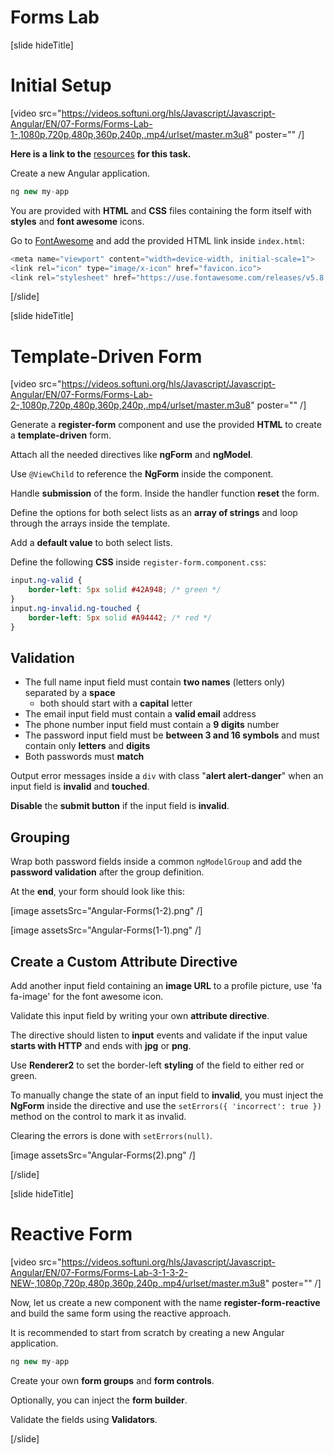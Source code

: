 # Forms Lab

[slide hideTitle]

# Initial Setup

[video src="https://videos.softuni.org/hls/Javascript/Javascript-Angular/EN/07-Forms/Forms-Lab-1-,1080p,720p,480p,360p,240p,.mp4/urlset/master.m3u8" poster="" /]

**Here is a link to the** [resources](https://videos.softuni.org/resources/javascript/javascript-angular/07-Forms.zip) **for this task.**

Create a new Angular application. 

```js
ng new my-app
```

You are provided with **HTML** and **CSS** files containing the form itself with **styles** and **font awesome** icons.

Go to [FontAwesome](fontawesome.com) and add the provided HTML link inside `index.html`:

```js
<meta name="viewport" content="width=device-width, initial-scale=1">
<link rel="icon" type="image/x-icon" href="favicon.ico">
<link rel="stylesheet" href="https://use.fontawesome.com/releases/v5.8.1/css/all.css">
```

[/slide]

[slide hideTitle]

# Template-Driven Form

[video src="https://videos.softuni.org/hls/Javascript/Javascript-Angular/EN/07-Forms/Forms-Lab-2-,1080p,720p,480p,360p,240p,.mp4/urlset/master.m3u8" poster="" /]

Generate a **register-form** component and use the provided **HTML** to create a **template-driven** form. 

Attach all the needed directives like **ngForm** and **ngModel**.

Use `@ViewChild` to reference the **NgForm** inside the component.

Handle **submission** of the form. Inside the handler function **reset** the form.

Define the options for both select lists as an **array of strings** and loop through the arrays inside the template. 

Add a **default value** to both select lists.

Define the following **CSS** inside `register-form.component.css`:

```css
input.ng-valid {
    border-left: 5px solid #42A948; /* green */
}
input.ng-invalid.ng-touched {
    border-left: 5px solid #A94442; /* red */
}
```

## Validation

- The full name input field must contain **two names** (letters only) separated by a **space**
    * both should start with a **capital** letter
- The email input field must contain a **valid email** address
- The phone number input field must contain a **9 digits** number
- The password input field must be **between 3 and 16 symbols** and must contain only **letters** and **digits**
- Both passwords must **match**

Output error messages inside a `div` with class "**alert alert-danger**" when an input field is **invalid** and **touched**.

**Disable** the **submit button** if the input field is **invalid**.

## Grouping

Wrap both password fields inside a common `ngModelGroup` and add the **password validation** after the group definition.

At the **end**, your form should look like this:

[image assetsSrc="Angular-Forms(1-2).png" /]

[image assetsSrc="Angular-Forms(1-1).png" /]

## Create a Custom Attribute Directive

Add another input field containing an **image URL** to a profile picture, use 'fa fa-image' for the font awesome icon. 

Validate this input field by writing your own **attribute directive**.

The directive should listen to **input** events and validate if the input value **starts with HTTP** and ends with **jpg** or **png**.

Use **Renderer2** to set the border-left **styling** of the field to either red or green. 

To manually change the state of an input field to **invalid**, you must inject the **NgForm** inside the directive and use the `setErrors({ 'incorrect': true })` method on the control to mark it as invalid.

Clearing the errors is done with `setErrors(null)`.

[image assetsSrc="Angular-Forms(2).png" /]

[/slide]

[slide hideTitle]

# Reactive Form

[video src="https://videos.softuni.org/hls/Javascript/Javascript-Angular/EN/07-Forms/Forms-Lab-3-1-3-2-NEW-,1080p,720p,480p,360p,240p,.mp4/urlset/master.m3u8" poster="" /]

Now, let us create a new component with the name **register-form-reactive** and build the same form using the reactive approach.

It is recommended to start from scratch by creating a new Angular application. 

```js
ng new my-app
```

Create your own **form groups** and **form controls**. 

Optionally, you can inject the **form builder**. 

Validate the fields using **Validators**.

[/slide]
